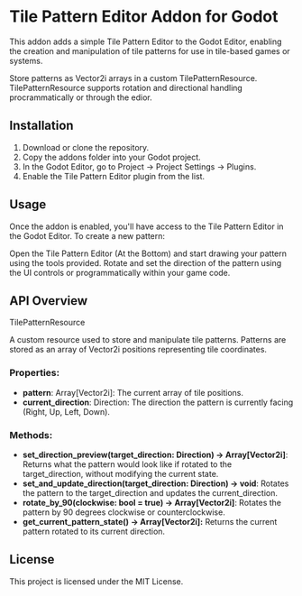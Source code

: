 # Tile Pattern Editor Addon for Godot

This addon adds a simple Tile Pattern Editor to the Godot Editor, enabling the creation and manipulation of tile patterns for use in tile-based games or systems.

Store patterns as Vector2i arrays in a custom TilePatternResource.
TilePatternResource supports rotation and directional handling procrammatically or through the edior.


## Installation

1. Download or clone the repository.
2. Copy the addons folder into your Godot project.
3. In the Godot Editor, go to Project -> Project Settings -> Plugins.
4. Enable the Tile Pattern Editor plugin from the list.

## Usage

Once the addon is enabled, you'll have access to the Tile Pattern Editor in the Godot Editor. To create a new pattern:

Open the Tile Pattern Editor (At the Bottom) and start drawing your pattern using the tools provided.
Rotate and set the direction of the pattern using the UI controls or programmatically within your game code.

## API Overview
TilePatternResource

A custom resource used to store and manipulate tile patterns. Patterns are stored as an array of Vector2i positions representing tile coordinates.

### Properties:
* **pattern**: Array[Vector2i]: The current array of tile positions.
* **current_direction**: Direction: The direction the pattern is currently facing (Right, Up, Left, Down).
  

### Methods:
* **set_direction_preview(target_direction: Direction) -> Array[Vector2i]**: Returns what the pattern would look like if rotated to the target_direction, without modifying the current state.
* **set_and_update_direction(target_direction: Direction) -> void**: Rotates the pattern to the target_direction and updates the current_direction.
* **rotate_by_90(clockwise: bool = true) -> Array[Vector2i]**: Rotates the pattern by 90 degrees clockwise or counterclockwise.
* **get_current_pattern_state() -> Array[Vector2i]:** Returns the current pattern rotated to its current direction.

## License 
This project is licensed under the MIT License.

